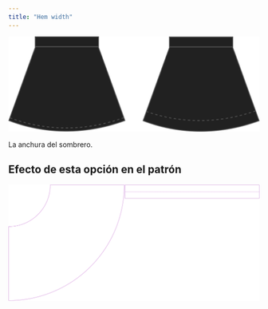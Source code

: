 ```yaml
---
title: "Hem width"
---
```


![Hem width](hemwidth.svg)

La anchura del sombrero.

## Efecto de esta opción en el patrón

![Esta imagen muestra el efecto de esta opción superponiendo varias variantes que tienen un valor diferente para esta opción](sandy_hemwidth_sample.svg "Effect of this option on the pattern")
